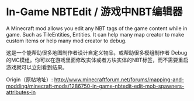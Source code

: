 In-Game NBTEdit / 游戏中NBT编辑器
=================

A Minecraft mod allows you edit any NBT tags of the game content while in game. Such as TileEntities, Entities. It can help many map creator to make custom items or help many mod creator to debug.

这是一个能帮助很多地图制作者设计自定义物品，或帮助很多模组制作者 Debug 的MC模组。你可以在游戏里面修改实体或者方块实体的NBT标签，而不需要重启游戏就可以立刻看到结果。

Origin（原帖地址）: http://www.minecraftforum.net/forums/mapping-and-modding/minecraft-mods/1286750-in-game-nbtedit-edit-mob-spawners-attributes-in
